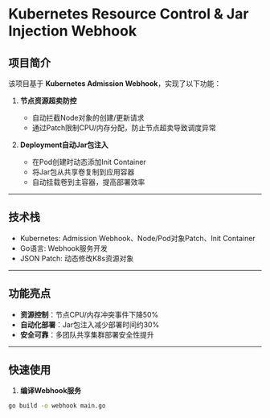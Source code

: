 # Kubernetes Resource Control & Jar Injection Webhook

## 项目简介
该项目基于 **Kubernetes Admission Webhook**，实现了以下功能：  

1. **节点资源超卖防控**  
   - 自动拦截Node对象的创建/更新请求  
   - 通过Patch限制CPU/内存分配，防止节点超卖导致调度异常  

2. **Deployment自动Jar包注入**  
   - 在Pod创建时动态添加Init Container  
   - 将Jar包从共享卷复制到应用容器  
   - 自动挂载卷到主容器，提高部署效率  

---

## 技术栈
- Kubernetes: Admission Webhook、Node/Pod对象Patch、Init Container  
- Go语言: Webhook服务开发  
- JSON Patch: 动态修改K8s资源对象  

---

## 功能亮点
- **资源控制**：节点CPU/内存冲突事件下降50%  
- **自动化部署**：Jar包注入减少部署时间约30%  
- **安全可靠**：多团队共享集群部署安全性提升  

---

## 快速使用
1. **编译Webhook服务**
```bash
go build -o webhook main.go
